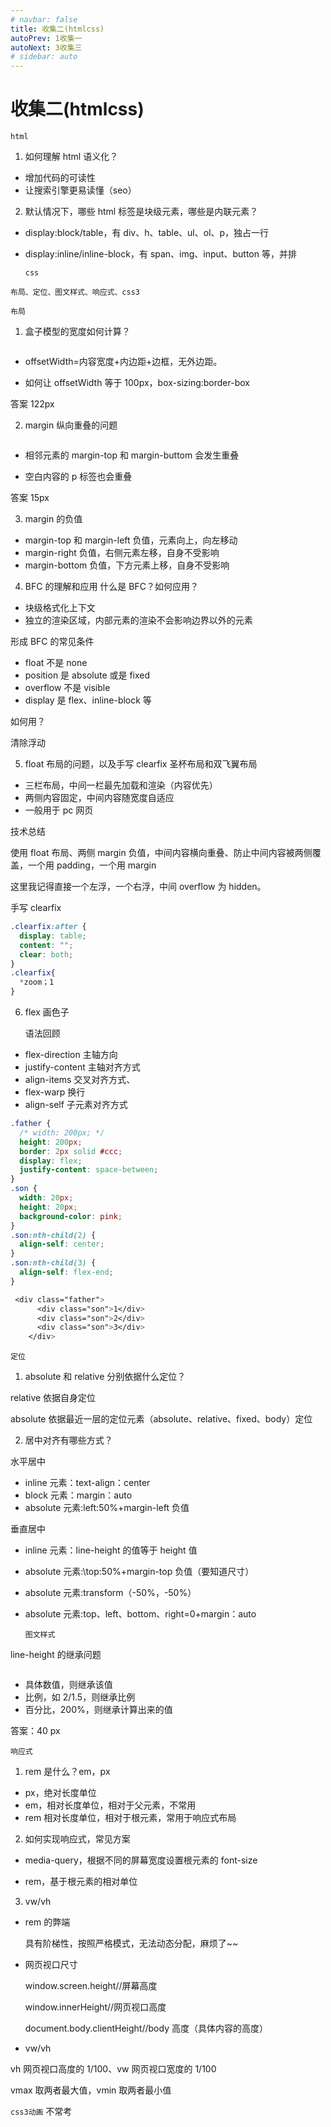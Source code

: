 ```yaml
---
# navbar: false
title: 收集二(htmlcss)
autoPrev: 1收集一
autoNext: 3收集三
# sidebar: auto
---
```


# 收集二(htmlcss)

`html`

1. 如何理解 html 语义化？

- 增加代码的可读性
- 让搜索引擎更易读懂（seo）

2. 默认情况下，哪些 html 标签是块级元素，哪些是内联元素？

- display:block/table，有 div、h、table、ul、ol、p，独占一行
- display:inline/inline-block，有 span、img、input、button 等，并排

  `css`

`布局、定位、图文样式、响应式、css3`

`布局`

1. 盒子模型的宽度如何计算？

   <img :src="$withBase('/面试/盒模型宽度计算.png')">

- offsetWidth=内容宽度\+内边距\+边框，无外边距。

- 如何让 offsetWidth 等于 100px，box-sizing:border-box

答案 122px

2. margin 纵向重叠的问题

   <img :src="$withBase('/面试/margin纵向.png')">

- 相邻元素的 margin-top 和 margin-buttom 会发生重叠

- 空白内容的 p 标签也会重叠

答案 15px

3. margin 的负值

- margin-top 和 margin-left 负值，元素向上，向左移动
- margin-right 负值，右侧元素左移，自身不受影响
- margin-bottom 负值，下方元素上移，自身不受影响

4. BFC 的理解和应用
   什么是 BFC？如何应用？

- 块级格式化上下文
- 独立的渲染区域，内部元素的渲染不会影响边界以外的元素

形成 BFC 的常见条件

- float 不是 none
- position 是 absolute 或是 fixed
- overflow 不是 visible
- display 是 flex、inline-block 等

如何用？

清除浮动

5. float 布局的问题，以及手写 clearfix
   圣杯布局和双飞翼布局

- 三栏布局，中间一栏最先加载和渲染（内容优先）
- 两侧内容固定，中间内容随宽度自适应
- 一般用于 pc 网页

技术总结

使用 float 布局、两侧 margin 负值，中间内容横向重叠、防止中间内容被两侧覆盖，一个用 padding，一个用 margin

这里我记得直接一个左浮，一个右浮，中间 overflow 为 hidden。

手写 clearfix

```css
.clearfix:after {
  display: table;
  content: "";
  clear: both;
}
.clearfix{
  *zoom；1
}
```

6. flex 画色子

   语法回顾

- flex-direction 主轴方向
- justify-content 主轴对齐方式
- align-items 交叉对齐方式、
- flex-warp 换行
- align-self 子元素对齐方式

```css
.father {
  /* width: 200px; */
  height: 200px;
  border: 2px solid #ccc;
  display: flex;
  justify-content: space-between;
}
.son {
  width: 20px;
  height: 20px;
  background-color: pink;
}
.son:nth-child(2) {
  align-self: center;
}
.son:nth-child(3) {
  align-self: flex-end;
}

 <div class="father">
      <div class="son">1</div>
      <div class="son">2</div>
      <div class="son">3</div>
    </div>
```

`定位`

1. absolute 和 relative 分别依据什么定位？

relative 依据自身定位

absolute 依据最近一层的定位元素（absolute、relative、fixed、body）定位

2. 居中对齐有哪些方式？

水平居中

- inline 元素：text-align：center
- block 元素：margin：auto
- absolute 元素:left:50%+margin-left 负值

垂直居中

- inline 元素：line-height 的值等于 height 值
- absolute 元素:\top:50%+margin-top 负值（要知道尺寸）
- absolute 元素:transform（-50%，-50%）
- absolute 元素:top、left、bottom、right=0+margin：auto

  `图文样式`

line-height 的继承问题

 <img :src="$withBase('/面试/lineheight继承问题.png')">

- 具体数值，则继承该值
- 比例，如 2/1.5，则继承比例
- 百分比，200%，则继承计算出来的值

答案：40 px

`响应式`

1. rem 是什么？em，px

- px，绝对长度单位
- em，相对长度单位，相对于父元素，不常用
- rem 相对长度单位，相对于根元素，常用于响应式布局

2. 如何实现响应式，常见方案

- media-query，根据不同的屏幕宽度设置根元素的 font-size

- rem，基于根元素的相对单位

3. vw/vh

- rem 的弊端

  具有阶梯性，按照严格模式，无法动态分配，麻烦了~~

- 网页视口尺寸

  window.screen.height//屏幕高度

  window.innerHeight//网页视口高度

  document.body.clientHeight//body 高度（具体内容的高度）

- vw/vh

vh 网页视口高度的 1/100、vw 网页视口宽度的 1/100

vmax 取两者最大值，vmin 取两者最小值

`css3动画`
不常考
